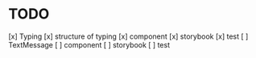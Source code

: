 # TODO 

[x] Typing
    [x] structure of typing
    [x] component
    [x] storybook
    [x] test
[ ] TextMessage
    [ ] component
    [ ] storybook
    [ ] test



